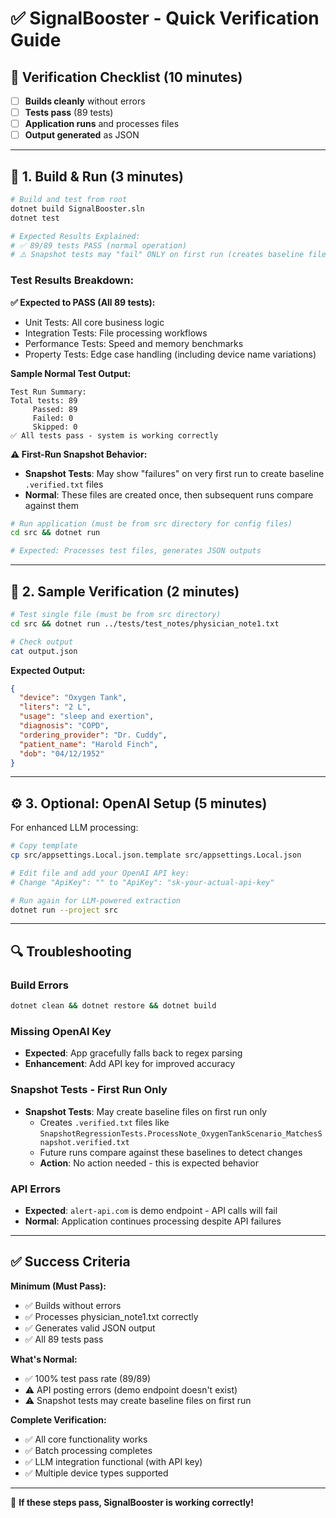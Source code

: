 # ✅ SignalBooster - Quick Verification Guide

## 🎯 Verification Checklist (10 minutes)

- [ ] **Builds cleanly** without errors
- [ ] **Tests pass** (89 tests)
- [ ] **Application runs** and processes files
- [ ] **Output generated** as JSON

---

## 🚀 **1. Build & Run** (3 minutes)

```bash
# Build and test from root
dotnet build SignalBooster.sln
dotnet test

# Expected Results Explained:
# ✅ 89/89 tests PASS (normal operation)
# ⚠️ Snapshot tests may "fail" ONLY on first run (creates baseline files)
```

### Test Results Breakdown:

**✅ Expected to PASS (All 89 tests):**
- Unit Tests: All core business logic
- Integration Tests: File processing workflows  
- Performance Tests: Speed and memory benchmarks
- Property Tests: Edge case handling (including device name variations)

**Sample Normal Test Output:**
```
Test Run Summary:
Total tests: 89
     Passed: 89
     Failed: 0
     Skipped: 0
✅ All tests pass - system is working correctly
```

**⚠️ First-Run Snapshot Behavior:**
- **Snapshot Tests**: May show "failures" on very first run to create baseline `.verified.txt` files
- **Normal**: These files are created once, then subsequent runs compare against them

```bash
# Run application (must be from src directory for config files)
cd src && dotnet run

# Expected: Processes test files, generates JSON outputs
```

---

## 🧪 **2. Sample Verification** (2 minutes)

```bash
# Test single file (must be from src directory)
cd src && dotnet run ../tests/test_notes/physician_note1.txt

# Check output
cat output.json
```

**Expected Output:**
```json
{
  "device": "Oxygen Tank",
  "liters": "2 L",
  "usage": "sleep and exertion",
  "diagnosis": "COPD",
  "ordering_provider": "Dr. Cuddy",
  "patient_name": "Harold Finch",
  "dob": "04/12/1952"
}
```

---

## ⚙️ **3. Optional: OpenAI Setup** (5 minutes)

For enhanced LLM processing:

```bash
# Copy template
cp src/appsettings.Local.json.template src/appsettings.Local.json

# Edit file and add your OpenAI API key:
# Change "ApiKey": "" to "ApiKey": "sk-your-actual-api-key"

# Run again for LLM-powered extraction
dotnet run --project src
```

---

## 🔍 **Troubleshooting**

### Build Errors
```bash
dotnet clean && dotnet restore && dotnet build
```

### Missing OpenAI Key
- **Expected**: App gracefully falls back to regex parsing
- **Enhancement**: Add API key for improved accuracy

### Snapshot Tests - First Run Only
- **Snapshot Tests**: May create baseline files on first run only
  - Creates `.verified.txt` files like `SnapshotRegressionTests.ProcessNote_OxygenTankScenario_MatchesSnapshot.verified.txt`
  - Future runs compare against these baselines to detect changes
  - **Action**: No action needed - this is expected behavior

### API Errors
- **Expected**: `alert-api.com` is demo endpoint - API calls will fail
- **Normal**: Application continues processing despite API failures

---

## ✅ Success Criteria

**Minimum (Must Pass):**
- ✅ Builds without errors  
- ✅ Processes physician_note1.txt correctly
- ✅ Generates valid JSON output
- ✅ All 89 tests pass

**What's Normal:**
- ✅ 100% test pass rate (89/89)
- ⚠️ API posting errors (demo endpoint doesn't exist)
- ⚠️ Snapshot tests may create baseline files on first run

**Complete Verification:**
- ✅ All core functionality works
- ✅ Batch processing completes
- ✅ LLM integration functional (with API key)
- ✅ Multiple device types supported

---

🎉 **If these steps pass, SignalBooster is working correctly!**